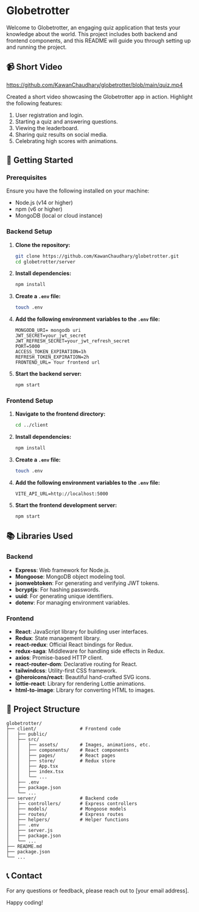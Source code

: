 # Globetrotter

Welcome to Globetrotter, an engaging quiz application that tests your knowledge about the world. This project includes both backend and frontend components, and this README will guide you through setting up and running the project.

## 📹 Short Video

https://github.com/KawanChaudhary/globetrotter/blob/main/quiz.mp4

Created a short video showcasing the Globetrotter app in action. Highlight the following features:
1. User registration and login.
2. Starting a quiz and answering questions.
3. Viewing the leaderboard.
4. Sharing quiz results on social media.
5. Celebrating high scores with animations.

## 🚀 Getting Started

### Prerequisites

Ensure you have the following installed on your machine:
- Node.js (v14 or higher)
- npm (v6 or higher)
- MongoDB (local or cloud instance)

### Backend Setup

1. **Clone the repository:**
   ```sh
   git clone https://github.com/KawanChaudhary/globetrotter.git
   cd globetrotter/server
   ```

2. **Install dependencies:**
   ```sh
   npm install
   ```

3. **Create a `.env` file:**
   ```sh
   touch .env
   ```

4. **Add the following environment variables to the `.env` file:**
   ```env
   MONGODB_URI= mongodb uri
   JWT_SECRET=your_jwt_secret
   JWT_REFRESH_SECRET=your_jwt_refresh_secret
   PORT=5000
   ACCESS_TOKEN_EXPIRATION=1h
   REFRESH_TOKEN_EXPIRATION=2h
   FRONTEND_URL= Your frontend url
   ```

5. **Start the backend server:**
   ```sh
   npm start
   ```

### Frontend Setup

1. **Navigate to the frontend directory:**
   ```sh
   cd ../client
   ```

2. **Install dependencies:**
   ```sh
   npm install
   ```

3. **Create a `.env` file:**
   ```sh
   touch .env
   ```

4. **Add the following environment variables to the `.env` file:**
   ```env
   VITE_API_URL=http://localhost:5000
   ```

5. **Start the frontend development server:**
   ```sh
   npm start
   ```

## 📚 Libraries Used

### Backend

- **Express**: Web framework for Node.js.
- **Mongoose**: MongoDB object modeling tool.
- **jsonwebtoken**: For generating and verifying JWT tokens.
- **bcryptjs**: For hashing passwords.
- **uuid**: For generating unique identifiers.
- **dotenv**: For managing environment variables.

### Frontend

- **React**: JavaScript library for building user interfaces.
- **Redux**: State management library.
- **react-redux**: Official React bindings for Redux.
- **redux-saga**: Middleware for handling side effects in Redux.
- **axios**: Promise-based HTTP client.
- **react-router-dom**: Declarative routing for React.
- **tailwindcss**: Utility-first CSS framework.
- **@heroicons/react**: Beautiful hand-crafted SVG icons.
- **lottie-react**: Library for rendering Lottie animations.
- **html-to-image**: Library for converting HTML to images.

## 📄 Project Structure

```plaintext
globetrotter/
├── client/                # Frontend code
│   ├── public/
│   ├── src/
│   │   ├── assets/        # Images, animations, etc.
│   │   ├── components/    # React components
│   │   ├── pages/         # React pages
│   │   ├── store/         # Redux store
│   │   ├── App.tsx
│   │   ├── index.tsx
│   │   └── ...
│   ├── .env
│   ├── package.json
│   └── ...
├── server/                # Backend code
│   ├── controllers/       # Express controllers
│   ├── models/            # Mongoose models
│   ├── routes/            # Express routes
│   ├── helpers/           # Helper functions
│   ├── .env
│   ├── server.js
│   ├── package.json
│   └── ...
├── README.md
├── package.json
└── ...
```

## 📞 Contact

For any questions or feedback, please reach out to [your email address].

Happy coding!
